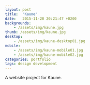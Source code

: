 ```yaml
---
layout: post
title:  "Kaune"
date:   2015-11-20 20:21:47 +0200
backgrounds:
    - /assets/img/kaune.jpg
thumb: /assets/img/kaune.jpg
desktop:
    - /assets/img/kaune-desktop01.jpg
mobile:
    - /assets/img/kaune-mobile01.jpg
    - /assets/img/kaune-mobile02.jpg
categories: portfolio
tags: design development
---
```

A website project for Kaune.